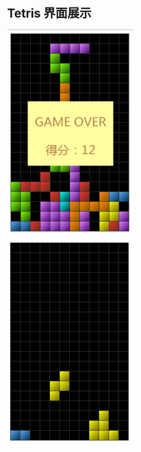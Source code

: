 # Tetris 界面展示
![image](https://github.com/Kathy0/Tetris/blob/master/img/1.png)
![image](https://github.com/Kathy0/Tetris/blob/master/img/2.png)
